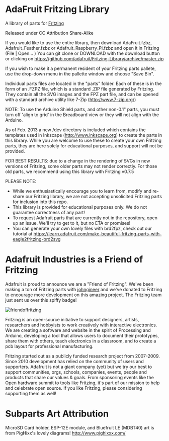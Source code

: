 AdaFruit Fritzing Library
==========================

A library of parts for [Fritzing](http://fritzing.org/)

Released under CC Attribution Share-Alike

If you would like to use the entire library, then download AdaFruit.fzbz, Adafruit_Feather.fzbz or Adafruit_Raspberry_Pi.fzbz and open it in Fritzing (File | Open... ) You can git clone or DOWNLOAD with the download button or clicking on https://github.com/adafruit/Fritzing-Library/archive/master.zip

If you wish to make it a permanent resident of your Fritzing parts pallete, use
the drop-down menu in the pallette window and choose "Save Bin".

Individual parts files are located in the "parts" folder. Each of these is in 
the form of an .FZPZ file, which is a standard .ZIP file generated by Fritzing.
They contain all the SVG images and the FPZ part file, and can be opened with a 
standard archive utility like 7-Zip (http://www.7-zip.org/)

NOTE: To use the Arduino Shield parts, and other non-0.1" parts, you must turn off 'align to grid' in the
Breadboard view or they will not align with the Arduino.

As of Feb. 2013 a new /dev directory is included which contains the templates 
used in Inkscape (http://www.inkscape.org) to create the parts in this library.
While you are welcome to use these to create your own Fritzing parts, they are 
here solely for educational purposes, and support will not be provided. 

FOR BEST RESULTS: due to a change in the rendering of SVGs in new versions of 
Fritzing, some older parts may not render correctly. For those old parts, we recommend 
using this library with Fritzing v0.7.5

PLEASE NOTE: 

   * While we enthusiastically encourage you to learn from, modify and 
re-share our Fritzing library, we are not accepting unsolicited Fritzing parts 
for inclusion into this repo. 
   * This library is provided for educational purposes only. We do not guarantee correctness of any part!
   * To request Adafruit parts that are currently not in the repository, open up an issue. We'll try to get to it, but no ETA or promises!
   * You can generate your own lovely files with brd2fpz, check out our tutorial at https://learn.adafruit.com/make-beautiful-fritzing-parts-with-eagle2fritzing-brd2svg



Adafruit Industries is a Friend of Fritzing
============================================

Adafruit is proud to announce we are a "Friend of Fritzing". We've been making
 a ton of Fritzing parts with [johngineer](http://www.johngineer.com) and we've donated to Fritzing to 
encourage more development on this amazing project. The Fritzing team just 
sent us over this spiffy badge!

![friendoffritzing](http://www.adafruit.com/adablog/wp-content/uploads/2012/09/friend_of_fritzing-badge-pixelopt.jpg)

Fritzing is an open-source initiative to support designers, artists, 
researchers and hobbyists to work creatively with interactive electronics. 
We are creating a software and website in the spirit of Processing and 
Arduino, developing a tool that allows users to document their prototypes, 
share them with others, teach electronics in a classroom, and to create a 
pcb layout for professional manufacturing. 

Fritzing started out as a publicly funded research project from 2007-2009. 
Since 2010 development has relied on the community of users and supporters. 
Adafruit is not a giant company (yet) but we try our best to support 
communities, orgs, schools, companies, events, people and products that share 
our values & goals. From sponsoring events like the Open hardware summit to 
tools like Fritzing, it's part of our mission to help and celebrate open 
source. If you like Fritzing, please considering supporting them as well!

Subparts Art Attribution
============================================
MicroSD Card holder, ESP-12E module, and Bluefruit LE (MDBT40) art is from PigHixx's lovely diagrams!
http://www.pighixxx.com/
